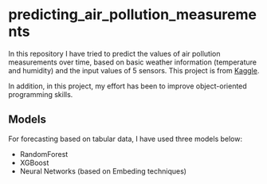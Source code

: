 # predicting_air_pollution_measurements
In this repository I have tried to predict the values of air pollution measurements over time, based on basic weather information (temperature and humidity) and the input values of 5 sensors.
This project is from [Kaggle](https://www.kaggle.com/competitions/tabular-playground-series-jul-2021/data).

In addition, in this project, my effort has been to improve object-oriented programming skills.

## Models
For forecasting based on tabular data, I have used three models below:
- RandomForest
- XGBoost
- Neural Networks (based on Embeding techniques)

